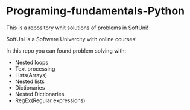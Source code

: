 # Programing-fundamentals-Python
This is a repository whit solutions of problems in SoftUni!

SoftUni is a Softwere Univercity with online courses!

In this repo you can found problem solving with:
  - Nested loops
  - Text processing
  - Lists(Arrays)
  - Nested lists
  - Dictionaries
  - Nested Dictionaries
  - RegEx(Regular expressions)
